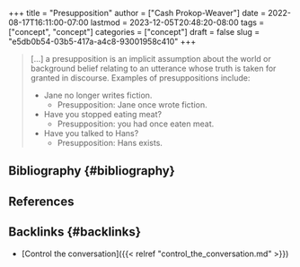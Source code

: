 +++
title = "Presupposition"
author = ["Cash Prokop-Weaver"]
date = 2022-08-17T16:11:00-07:00
lastmod = 2023-12-05T20:48:20-08:00
tags = ["concept", "concept"]
categories = ["concept"]
draft = false
slug = "e5db0b54-03b5-417a-a4c8-93001958c410"
+++

> [...] a presupposition is an implicit assumption about the world or background belief relating to an utterance whose truth is taken for granted in discourse. Examples of presuppositions include:
>
> -   Jane no longer writes fiction.
>     -   Presupposition: Jane once wrote fiction.
> -   Have you stopped eating meat?
>     -   Presupposition: you had once eaten meat.
> -   Have you talked to Hans?
>     -   Presupposition: Hans exists.


## Bibliography {#bibliography}

## References

<style>.csl-entry{text-indent: -1.5em; margin-left: 1.5em;}</style><div class="csl-bib-body">
</div>


## Backlinks {#backlinks}

-   [Control the conversation]({{< relref "control_the_conversation.md" >}})
